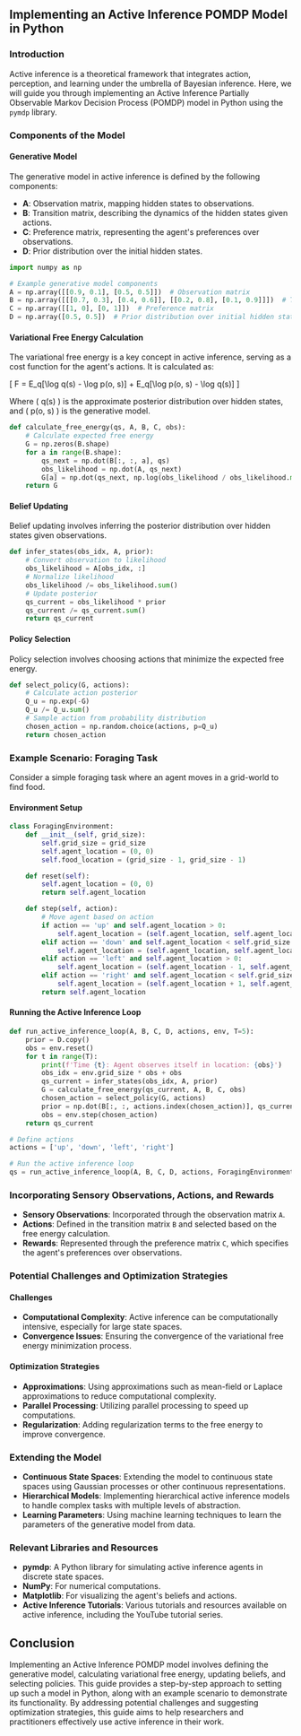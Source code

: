 ## Implementing an Active Inference POMDP Model in Python

### Introduction

Active inference is a theoretical framework that integrates action, perception, and learning under the umbrella of Bayesian inference. Here, we will guide you through implementing an Active Inference Partially Observable Markov Decision Process (POMDP) model in Python using the `pymdp` library.

### Components of the Model

#### Generative Model
The generative model in active inference is defined by the following components:
- **A**: Observation matrix, mapping hidden states to observations.
- **B**: Transition matrix, describing the dynamics of the hidden states given actions.
- **C**: Preference matrix, representing the agent's preferences over observations.
- **D**: Prior distribution over the initial hidden states.

```python
import numpy as np

# Example generative model components
A = np.array([[0.9, 0.1], [0.5, 0.5]])  # Observation matrix
B = np.array([[[0.7, 0.3], [0.4, 0.6]], [[0.2, 0.8], [0.1, 0.9]]])  # Transition matrix
C = np.array([[1, 0], [0, 1]])  # Preference matrix
D = np.array([0.5, 0.5])  # Prior distribution over initial hidden states
```

#### Variational Free Energy Calculation
The variational free energy is a key concept in active inference, serving as a cost function for the agent's actions. It is calculated as:

\[ F = E_q[\log q(s) - \log p(o, s)] + E_q[\log p(o, s) - \log q(s)] \]

Where \( q(s) \) is the approximate posterior distribution over hidden states, and \( p(o, s) \) is the generative model.

```python
def calculate_free_energy(qs, A, B, C, obs):
    # Calculate expected free energy
    G = np.zeros(B.shape)
    for a in range(B.shape):
        qs_next = np.dot(B[:, :, a], qs)
        obs_likelihood = np.dot(A, qs_next)
        G[a] = np.dot(qs_next, np.log(obs_likelihood / obs_likelihood.max()))
    return G
```

#### Belief Updating
Belief updating involves inferring the posterior distribution over hidden states given observations.

```python
def infer_states(obs_idx, A, prior):
    # Convert observation to likelihood
    obs_likelihood = A[obs_idx, :]
    # Normalize likelihood
    obs_likelihood /= obs_likelihood.sum()
    # Update posterior
    qs_current = obs_likelihood * prior
    qs_current /= qs_current.sum()
    return qs_current
```

#### Policy Selection
Policy selection involves choosing actions that minimize the expected free energy.

```python
def select_policy(G, actions):
    # Calculate action posterior
    Q_u = np.exp(-G)
    Q_u /= Q_u.sum()
    # Sample action from probability distribution
    chosen_action = np.random.choice(actions, p=Q_u)
    return chosen_action
```

### Example Scenario: Foraging Task

Consider a simple foraging task where an agent moves in a grid-world to find food.

#### Environment Setup

```python
class ForagingEnvironment:
    def __init__(self, grid_size):
        self.grid_size = grid_size
        self.agent_location = (0, 0)
        self.food_location = (grid_size - 1, grid_size - 1)

    def reset(self):
        self.agent_location = (0, 0)
        return self.agent_location

    def step(self, action):
        # Move agent based on action
        if action == 'up' and self.agent_location > 0:
            self.agent_location = (self.agent_location, self.agent_location - 1)
        elif action == 'down' and self.agent_location < self.grid_size - 1:
            self.agent_location = (self.agent_location, self.agent_location + 1)
        elif action == 'left' and self.agent_location > 0:
            self.agent_location = (self.agent_location - 1, self.agent_location)
        elif action == 'right' and self.agent_location < self.grid_size - 1:
            self.agent_location = (self.agent_location + 1, self.agent_location)
        return self.agent_location
```

#### Running the Active Inference Loop

```python
def run_active_inference_loop(A, B, C, D, actions, env, T=5):
    prior = D.copy()
    obs = env.reset()
    for t in range(T):
        print(f'Time {t}: Agent observes itself in location: {obs}')
        obs_idx = env.grid_size * obs + obs
        qs_current = infer_states(obs_idx, A, prior)
        G = calculate_free_energy(qs_current, A, B, C, obs)
        chosen_action = select_policy(G, actions)
        prior = np.dot(B[:, :, actions.index(chosen_action)], qs_current)
        obs = env.step(chosen_action)
    return qs_current

# Define actions
actions = ['up', 'down', 'left', 'right']

# Run the active inference loop
qs = run_active_inference_loop(A, B, C, D, actions, ForagingEnvironment(3), T=5)
```

### Incorporating Sensory Observations, Actions, and Rewards

- **Sensory Observations**: Incorporated through the observation matrix `A`.
- **Actions**: Defined in the transition matrix `B` and selected based on the free energy calculation.
- **Rewards**: Represented through the preference matrix `C`, which specifies the agent's preferences over observations.

### Potential Challenges and Optimization Strategies

#### Challenges
- **Computational Complexity**: Active inference can be computationally intensive, especially for large state spaces.
- **Convergence Issues**: Ensuring the convergence of the variational free energy minimization process.

#### Optimization Strategies
- **Approximations**: Using approximations such as mean-field or Laplace approximations to reduce computational complexity.
- **Parallel Processing**: Utilizing parallel processing to speed up computations.
- **Regularization**: Adding regularization terms to the free energy to improve convergence.

### Extending the Model

- **Continuous State Spaces**: Extending the model to continuous state spaces using Gaussian processes or other continuous representations.
- **Hierarchical Models**: Implementing hierarchical active inference models to handle complex tasks with multiple levels of abstraction.
- **Learning Parameters**: Using machine learning techniques to learn the parameters of the generative model from data.

### Relevant Libraries and Resources

- **pymdp**: A Python library for simulating active inference agents in discrete state spaces.
- **NumPy**: For numerical computations.
- **Matplotlib**: For visualizing the agent's beliefs and actions.
- **Active Inference Tutorials**: Various tutorials and resources available on active inference, including the YouTube tutorial series.

## Conclusion

Implementing an Active Inference POMDP model involves defining the generative model, calculating variational free energy, updating beliefs, and selecting policies. This guide provides a step-by-step approach to setting up such a model in Python, along with an example scenario to demonstrate its functionality. By addressing potential challenges and suggesting optimization strategies, this guide aims to help researchers and practitioners effectively use active inference in their work.